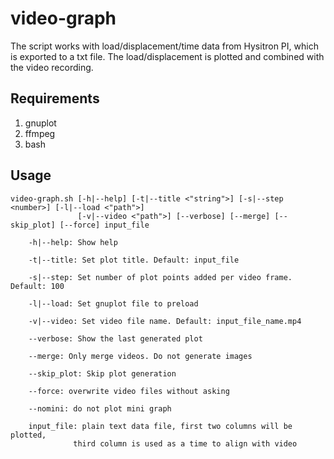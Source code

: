 # video-graph

The script works with load/displacement/time data from Hysitron PI, which is exported to a txt file. The load/displacement is plotted and combined with the video recording.

## Requirements

1. gnuplot
2. ffmpeg
3. bash

## Usage

````
video-graph.sh [-h|--help] [-t|--title <"string">] [-s|--step <number>] [-l|--load <"path">] 
               [-v|--video <"path">] [--verbose] [--merge] [--skip_plot] [--force] input_file

	-h|--help: Show help

	-t|--title: Set plot title. Default: input_file

	-s|--step: Set number of plot points added per video frame. Default: 100

	-l|--load: Set gnuplot file to preload 

	-v|--video: Set video file name. Default: input_file_name.mp4

	--verbose: Show the last generated plot

	--merge: Only merge videos. Do not generate images

	--skip_plot: Skip plot generation

	--force: overwrite video files without asking

	--nomini: do not plot mini graph

	input_file: plain text data file, first two columns will be plotted, 
              third column is used as a time to align with video
````
